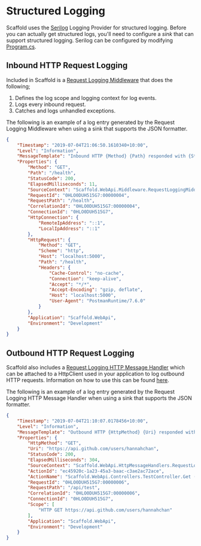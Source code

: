# Structured Logging #

Scaffold uses the [Serilog](https://serilog.net) Logging Provider for structured logging. Before you can actually get structured logs, you'll need to configure a *sink* that can support structured logging. Serilog can be configured by modifying [Program.cs](../Sources/Scaffold.WebApi/Program.cs).

## Inbound HTTP Request Logging ##

Included in Scaffold is a [Request Logging Middleware](../Sources/Scaffold.WebApi/Middleware/RequestLoggingMiddleware.cs) that does the following;

1. Defines the log scope and logging context for log events.
2. Logs every inbound request.
3. Catches and logs unhandled exceptions.

The following is an example of a log entry generated by the Request Logging Middleware when using a sink that supports the JSON formatter.

```json
{
    "Timestamp": "2019-07-04T21:06:50.1610340+10:00",
    "Level": "Information",
    "MessageTemplate": "Inbound HTTP {Method} {Path} responded with {StatusCode} in {ElapsedMilliseconds}ms",
    "Properties": {
        "Method": "GET",
        "Path": "/health",
        "StatusCode": 200,
        "ElapsedMilliseconds": 11,
        "SourceContext": "Scaffold.WebApi.Middleware.RequestLoggingMiddleware",
        "RequestId": "0HLO0DUH515G7:00000004",
        "RequestPath": "/health",
        "CorrelationId": "0HLO0DUH515G7:00000004",
        "ConnectionId": "0HLO0DUH515G7",
        "HttpConnection": {
            "RemoteIpAddress": "::1",
            "LocalIpAddress": "::1"
        },
        "HttpRequest": {
            "Method": "GET",
            "Scheme": "http",
            "Host": "localhost:5000",
            "Path": "/health",
            "Headers": {
                "Cache-Control": "no-cache",
                "Connection": "keep-alive",
                "Accept": "*/*",
                "Accept-Encoding": "gzip, deflate",
                "Host": "localhost:5000",
                "User-Agent": "PostmanRuntime/7.6.0"
            }
        },
        "Application": "Scaffold.WebApi",
        "Environment": "Development"
    }
}
```

## Outbound HTTP Request Logging ##

Scaffold also includes a [Request Logging HTTP Message Handler](../Sources/Scaffold.WebApi/HttpMessageHandlers/RequestLoggingHttpMessageHandler.cs) which can be attached to a HttpClient used in your application to log outbound HTTP requests. Information on how to use this can be found [here](https://docs.microsoft.com/aspnet/core/fundamentals/http-requests#outgoing-request-middleware).

The following is an example of a log entry generated by the Request Logging HTTP Message Handler when using a sink that supports the JSON formatter.

```json
{
    "Timestamp": "2019-07-04T21:10:07.0178456+10:00",
    "Level": "Information",
    "MessageTemplate": "Outbound HTTP {HttpMethod} {Uri} responded with {StatusCode} in {ElapsedMilliseconds}ms",
    "Properties": {
        "HttpMethod": "GET",
        "Uri": "https://api.github.com/users/hannahchan",
        "StatusCode": 200,
        "ElapsedMilliseconds": 304,
        "SourceContext": "Scaffold.WebApi.HttpMessageHandlers.RequestLoggingHttpMessageHandler",
        "ActionId": "ec45920c-1a23-45a3-baac-c3ae2ac72ace",
        "ActionName": "Scaffold.WebApi.Controllers.TestController.Get (Scaffold.WebApi)",
        "RequestId": "0HLO0DUH515G7:00000006",
        "RequestPath": "/api/test",
        "CorrelationId": "0HLO0DUH515G7:00000006",
        "ConnectionId": "0HLO0DUH515G7",
        "Scope": [
            "HTTP GET https://api.github.com/users/hannahchan"
        ],
        "Application": "Scaffold.WebApi",
        "Environment": "Development"
    }
}
```
